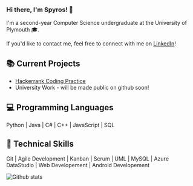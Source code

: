 ### Hi there, I'm Spyros! 👋

I'm a second-year Computer Science undergraduate at the University of Plymouth 🎓.

If you'd like to contact me, feel free to connect with me on [LinkedIn](https://www.linkedin.com/in/spyridonbabalitis/)!


## 📚 Current Projects

- [Hackerrank Coding Practice](https://github.com/Spix737/HackerRankSolns)
- University Work - will be made public on github soon!

## 💻 Programming Languages

Python | Java | C# | C++ | JavaScript | SQL

## 🧠 Technical Skills

Git | Agile Development | Kanban | Scrum | UML | MySQL | Azure DataStudio | Web Developement | Android Developement


<!--
**Spix737/Spix737** is a ✨ _special_ ✨ repository because its `README.md` (this file) appears on your GitHub profile.

Here are some ideas to get you started:

- 🔭 I’m currently working on ...
- 🌱 I’m currently learning ...
- 👯 I’m looking to collaborate on ...
- 🤔 I’m looking for help with ...
- 💬 Ask me about ...
- 📫 How to reach me: ...
- 😄 Pronouns: ...
- ⚡ Fun fact: ...
-->

![Github stats](https://github-readme-stats.vercel.app/api?username=Spix737)
